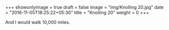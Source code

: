 +++
showonlyimage = true
draft = false
image = "img/Knolling 20.jpg"
date = "2016-11-05T18:25:22+05:30"
title = "Knolling 20"
weight = 0
+++

And I would walk 10,000 miles.

